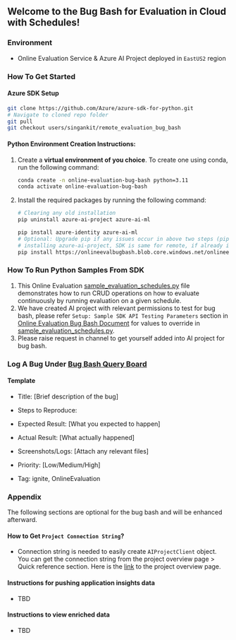 ## Welcome to the Bug Bash for Evaluation in Cloud with Schedules!

### Environment
- Online Evaluation Service & Azure AI Project deployed in `EastUS2` region

### How To Get Started

#### Azure SDK Setup
```bash
git clone https://github.com/Azure/azure-sdk-for-python.git
# Navigate to cloned repo folder
git pull
git checkout users/singankit/remote_evaluation_bug_bash
```

#### Python Environment Creation Instructions:

1. Create a **virtual environment of you choice**. To create one using conda, run the following command:

    ```bash
    conda create -n online-evaluation-bug-bash python=3.11
    conda activate online-evaluation-bug-bash
    ```
2. Install the required packages by running the following command:

    ```bash
   # Clearing any old installation
    pip uninstall azure-ai-project azure-ai-ml

   pip install azure-identity azure-ai-ml
   # Optional: Upgrade pip if any issues occur in above two steps (pip install --upgrade pip)
   # installing azure-ai-project, SDK is same for remote, if already installed please ignore.
   pip install https://onlineevalbugbash.blob.core.windows.net/onlineevalbugbash/azure_ai_projects-1.0.0b3-py3-none-any.whl
    ```
### How To Run Python Samples From SDK

1. This Online Evaluation [sample_evaluation_schedules.py](./sample_evaluations_schedules.py) file demonstrates how to run CRUD operations on how to evaluate continuously by running evaluation on a given schedule.
2. We have created AI project with relevant permissions to test for bug bash, please refer `Setup: Sample SDK API Testing Parameters` section in [Online Evaluation Bug Bash Document](https://microsoftapc-my.sharepoint.com/:w:/g/personal/saikothinti_microsoft_com/Eab1g-gIhqJCkf7fsBHjjxEBxm6fIwTbbMgIu0HeAreEvQ?e=1cTIyz) for values to override in [sample_evaluation_schedules.py](./sample_evaluations_schedules.py).
3. Please raise request in channel to get yourself added into AI project for bug bash.

### Log A Bug Under [Bug Bash Query Board](https://dev.azure.com/msdata/Vienna/_workitems/edit/3572161)

#### Template  

- Title: [Brief description of the bug]  
- Steps to Reproduce:  
- Expected Result: [What you expected to happen]  

- Actual Result: [What actually happened]  

- Screenshots/Logs: [Attach any relevant files]  

- Priority: [Low/Medium/High]  

- Tag: ignite, OnlineEvaluation  

### Appendix
The following sections are optional for the bug bash and will be enhanced afterward.
#### How to Get `Project Connection String`?
- Connection string is needed to easily create `AIProjectClient` object. You can get the connection string from the project overview page > Quick reference section. Here is the [link](https://int.ai.azure.com/build/overview?wsid=/subscriptions/72c03bf3-4e69-41af-9532-dfcdc3eefef4/resourceGroups/shared-online-evaluation-rg/providers/Microsoft.MachineLearningServices/workspaces/ignite-eval-schedule-bugbash&tid=72f988bf-86f1-41af-91ab-2d7cd011db47) to the project overview page.

#### Instructions for pushing application insights data
- TBD


#### Instructions to view enriched data
- TBD

